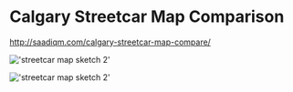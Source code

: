 # Calgary Streetcar Map Comparison

<http://saadiqm.com/calgary-streetcar-map-compare/>

!['streetcar map sketch 2'](https://s3-us-west-2.amazonaws.com/smohiudd.github.co/streetcar-map/streetcar_map_final.png)

!['streetcar map sketch 2'](https://s3-us-west-2.amazonaws.com/smohiudd.github.co/streetcar-map/screen_rec.gif)
